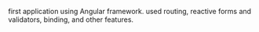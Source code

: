 first application using Angular framework.
used routing, reactive forms and validators, binding, and other features.
